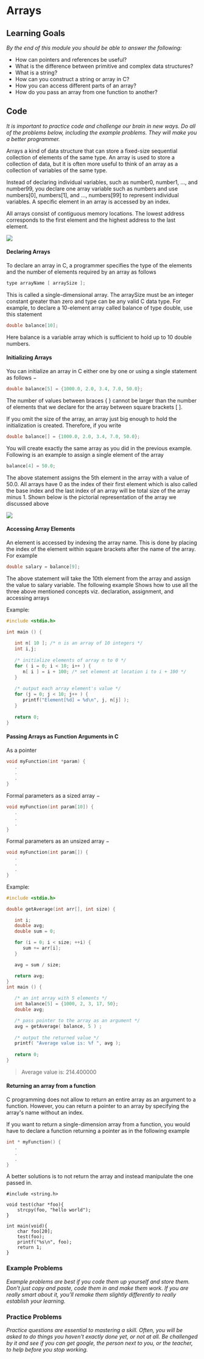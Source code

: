 # Arrays

## Learning Goals

*By the end of this module you should be able to answer the following:*

* How can pointers and references be useful? 
* What is the difference between primitive and complex data structures?
* What is a string?
* How can you construct a string or array in C?
* How you can access different parts of an array?
* How do you pass an array from one function to another?

## Code

*It is important to practice code and challenge our brain in new ways. Do all of the problems below, including the example problems. They will make you a better programmer.*

Arrays a kind of data structure that can store a fixed-size sequential collection of elements of the same type. An array is used to store a collection of data, but it is often more useful to think of an array as a collection of variables of the same type.

Instead of declaring individual variables, such as number0, number1, ..., and number99, you declare one array variable such as numbers and use numbers[0], numbers[1], and ..., numbers[99] to represent individual variables. A specific element in an array is accessed by an index.

All arrays consist of contiguous memory locations. The lowest address corresponds to the first element and the highest address to the last element.

![](2022-02-20-12-56-10.png)

#### Declaring Arrays

To declare an array in C, a programmer specifies the type of the elements and the number of elements required by an array as follows

```cpp
type arrayName [ arraySize ];
```

This is called a single-dimensional array. The arraySize must be an integer constant greater than zero and type can be any valid C data type. For example, to declare a 10-element array called balance of type double, use this statement

```cpp
double balance[10];
```

Here balance is a variable array which is sufficient to hold up to 10 double numbers.

#### Initializing Arrays

You can initialize an array in C either one by one or using a single statement as follows −

```cpp
double balance[5] = {1000.0, 2.0, 3.4, 7.0, 50.0};
```

The number of values between braces { } cannot be larger than the number of elements that we declare for the array between square brackets [ ].

If you omit the size of the array, an array just big enough to hold the initialization is created. Therefore, if you write

```cpp
double balance[] = {1000.0, 2.0, 3.4, 7.0, 50.0};
```

You will create exactly the same array as you did in the previous example. Following is an example to assign a single element of the array

```cpp
balance[4] = 50.0;
```

The above statement assigns the 5th element in the array with a value of 50.0. All arrays have 0 as the index of their first element which is also called the base index and the last index of an array will be total size of the array minus 1. Shown below is the pictorial representation of the array we discussed above

![](2022-02-20-12-58-04.png)

#### Accessing Array Elements

An element is accessed by indexing the array name. This is done by placing the index of the element within square brackets after the name of the array. For example

```c
double salary = balance[9];
```

The above statement will take the 10th element from the array and assign the value to salary variable. The following example Shows how to use all the three above mentioned concepts viz. declaration, assignment, and accessing arrays

Example:

```c
#include <stdio.h>
 
int main () {

   int n[ 10 ]; /* n is an array of 10 integers */
   int i,j;
 
   /* initialize elements of array n to 0 */         
   for ( i = 0; i < 10; i++ ) {
      n[ i ] = i + 100; /* set element at location i to i + 100 */
   }
   
   /* output each array element's value */
   for (j = 0; j < 10; j++ ) {
      printf("Element[%d] = %d\n", j, n[j] );
   }
 
   return 0;
}
```

#### Passing Arrays as Function Arguments in C

As a pointer

```c
void myFunction(int *param) {
   .
   .
   .
}
```

Formal parameters as a sized array −

```c
void myFunction(int param[10]) {
   .
   .
   .
}
```

Formal parameters as an unsized array −

```c
void myFunction(int param[]) {
   .
   .
   .
}
```

Example:

```cpp
#include <stdio.h>

double getAverage(int arr[], int size) {

   int i;
   double avg;
   double sum = 0;

   for (i = 0; i < size; ++i) {
      sum += arr[i];
   }

   avg = sum / size;

   return avg;
}
int main () {

   /* an int array with 5 elements */
   int balance[5] = {1000, 2, 3, 17, 50};
   double avg;

   /* pass pointer to the array as an argument */
   avg = getAverage( balance, 5 ) ;
 
   /* output the returned value */
   printf( "Average value is: %f ", avg );
    
   return 0;
}
```

> Average value is: 214.400000

#### Returning an array from a function 

C programming does not allow to return an entire array as an argument to a function. However, you can return a pointer to an array by specifying the array's name without an index.

If you want to return a single-dimension array from a function, you would have to declare a function returning a pointer as in the following example

```cpp 
int * myFunction() {
   .
   .
   .
}
```

A better solutions is to not return the array and instead manipulate the one passed in. 

```cpp#include <stdio.h>
#include <string.h>

void test(char *foo){
    strcpy(foo, "hello world");
}

int main(void){
    char foo[20];
    test(foo);
    printf("%s\n", foo);
    return 1;
}

```

### Example Problems

*Example problems are best if you code them up yourself and store them. Don't just copy and paste, code them in and make them work. If you are really smart about it, you'll remake them slightly differently to really establish your learning.*

### Practice Problems

*Practice questions are essential to mastering a skill. Often, you will be asked to do things you haven't exactly done yet, or not at all. Be challenged by it and see if you can get google, the person next to you, or the teacher, to help before you stop working.*
